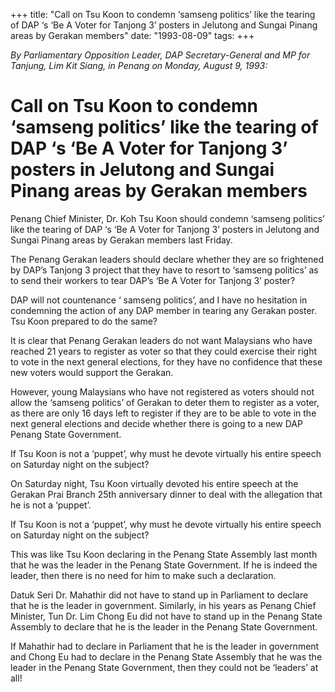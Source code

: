 +++ 
title: "Call on Tsu Koon to condemn ‘samseng politics’ like the tearing of DAP ‘s ‘Be A Voter for Tanjong 3’ posters in Jelutong and Sungai Pinang areas by Gerakan members"
date: "1993-08-09"
tags:
+++

_By Parliamentary Opposition Leader, DAP Secretary-General and MP for Tanjung, Lim Kit Siang, in Penang on Monday, August 9, 1993:_

# Call on Tsu Koon to condemn ‘samseng politics’ like the tearing of DAP ‘s ‘Be A Voter for Tanjong 3’ posters in Jelutong and Sungai Pinang areas by Gerakan members

Penang Chief Minister, Dr.  Koh Tsu Koon should condemn ‘samseng politics’ like the tearing of DAP ‘s ‘Be A Voter for Tanjong 3’ posters in Jelutong and Sungai Pinang areas by Gerakan members last Friday.</u>

The Penang Gerakan leaders should declare whether they are so frightened by DAP’s Tanjong 3 project that they have to resort to ‘samseng politics’ as to send their workers to tear DAP’s ‘Be A Voter for Tanjong 3’ poster?

DAP will not countenance ‘ samseng politics’, and I have no hesitation in condemning the action of any DAP member in tearing any Gerakan poster. Tsu Koon prepared to do the same?

It is clear that Penang Gerakan leaders do not want Malaysians who have reached 21 years to register as voter so that they could exercise their right to vote in the next general elections, for they have no confidence that these new voters would support the Gerakan.

However, young Malaysians who have not registered as voters should not allow the ‘samseng politics’ of Gerakan to deter them to register as a voter, as there are only 16 days left to register if they are to be able to vote in the next general elections and decide whether there is going to a new DAP Penang State Government.

If Tsu Koon is not a ‘puppet’, why must he devote virtually his entire speech on Saturday night on the subject?


On Saturday night, Tsu Koon virtually devoted his entire speech at the Gerakan Prai Branch 25th anniversary dinner to deal with the allegation that he is not a ‘puppet’.

If Tsu Koon is not a ‘puppet’, why must he devote virtually his entire speech on Saturday night on the subject?

This was like Tsu Koon declaring in the Penang State Assembly last month that he was the leader in the Penang State Government. If he is indeed the leader, then there is no need for him to make such a declaration.

Datuk Seri Dr. Mahathir did not have to stand up in Parliament to declare that he is the leader in government. Similarly, in his years as Penang Chief Minister, Tun Dr. Lim Chong Eu did not have to stand up in the Penang State Assembly to declare that he is the leader in the Penang State Government. 

If Mahathir had to declare in Parliament that he is the leader in government and Chong Eu had to declare in the Penang State Assembly that he was the leader in the Penang State Government, then they could not be ‘leaders’ at all!
 
